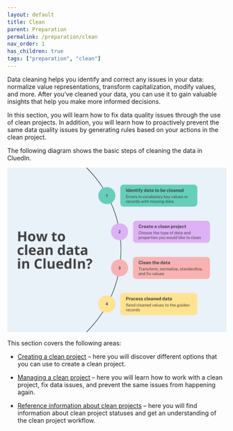 ```yaml
---
layout: default
title: Clean
parent: Preparation
permalink: /preparation/clean
nav_order: 1
has_children: true
tags: ["preparation", "clean"]
---
```


Data cleaning helps you identify and correct any issues in your data: normalize value representations, transform capitalization, modify values, and more. After you've cleaned your data, you can use it to gain valuable insights that help you make more informed decisions.

In this section, you will learn how to fix data quality issues through the use of clean projects. In addition, you will learn how to proactively prevent the same data quality issues by generating rules based on your actions in the clean project.

The following diagram shows the basic steps of cleaning the data in CluedIn.

![clean-1.png](../../assets/images/preparation/clean/clean-1.png)

This section covers the following areas:

- [Creating a clean project](/preparation/clean/create-clean-project) – here you will discover different options that you can use to create a clean project.

- [Managing a clean project](/preparation/clean/manage-clean-project) – here you will learn how to work with a clean project, fix data issues, and prevent the same issues from happening again.

- [Reference information about clean projects](/preparation/clean/clean-reference) – here you will find information about clean project statuses and get an understanding of the clean project workflow.